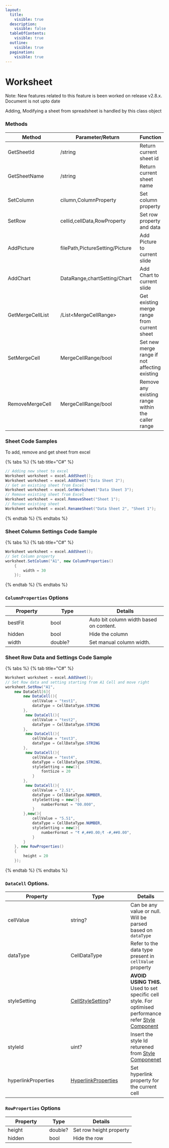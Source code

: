 ```yaml
---
layout:
  title:
    visible: true
  description:
    visible: false
  tableOfContents:
    visible: true
  outline:
    visible: true
  pagination:
    visible: true
---
```


# Worksheet

Note: New features related to this feature is been worked on release v2.8.x. Document is not upto date

Adding, Modifying a sheet from spreadsheet is handled by this class object

### Methods

<table><thead><tr><th width="185">Method</th><th width="263">Parameter/Return</th><th>Function</th></tr></thead><tbody><tr><td>GetSheetId</td><td>/string</td><td>Return current sheet id</td></tr><tr><td>GetSheetName</td><td>/string</td><td>Return current sheet name </td></tr><tr><td>SetColumn</td><td>cilumn,ColumnProperty</td><td>Set column property</td></tr><tr><td>SetRow</td><td>cellid,cellData,RowProperty</td><td>Set row property and data</td></tr><tr><td>AddPicture</td><td>filePath,PictureSetting/Picture</td><td>Add Picture to current slide</td></tr><tr><td>AddChart</td><td>DataRange,chartSetting/Chart</td><td>Add Chart to current slide</td></tr><tr><td>GetMergeCellList</td><td>/List&#x3C;MergeCellRange></td><td>Get existing merge range from current sheet</td></tr><tr><td>SetMergeCell</td><td>MergeCellRange/bool</td><td>Set new merge range if not affecting existing</td></tr><tr><td>RemoveMergeCell</td><td>MergeCellRange/bool</td><td>Remove any existing range within the caller range</td></tr></tbody></table>

### Sheet Code Samples

To add, remove and get sheet from excel

{% tabs %}
{% tab title="C#" %}
```csharp
// Adding new sheet to excel
Worksheet worksheet = excel.AddSheet();
Worksheet worksheet = excel.AddSheet("Data Sheet 2");
// Get an existing sheet from Excel
Worksheet worksheet = excel.GetWorksheet("Data Sheet 3");
// Remove existing sheet from Excel
Worksheet worksheet = excel.RemoveSheet("Sheet 1");
// Rename existing sheet
Worksheet worksheet = excel.RenameSheet("Data Sheet 2", "Sheet 1");
```
{% endtab %}
{% endtabs %}

### Sheet Column Settings Code Sample

{% tabs %}
{% tab title="C#" %}
```csharp
Worksheet worksheet = excel.AddSheet();
// Set Column property
worksheet.SetColumn("A1", new ColumnProperties()
	{
		width = 30
	});
```
{% endtab %}
{% endtabs %}

### `ColumnProperties` Options

<table><thead><tr><th width="120">Property</th><th width="107">Type</th><th>Details</th></tr></thead><tbody><tr><td>bestFit</td><td>bool</td><td>Auto bit column width based on content.</td></tr><tr><td>hidden</td><td>bool</td><td>Hide the column</td></tr><tr><td>width</td><td>double?</td><td>Set manual column width.</td></tr></tbody></table>

### Sheet Row Data and Settings Code Sample

{% tabs %}
{% tab title="C#" %}
```csharp
Worksheet worksheet = excel.AddSheet();
// Set Row data and setting starting from A1 Cell and move right
worksheet.SetRow("A1", 
	new DataCell[6]{
		new DataCell(){
			cellValue = "test1",
			dataType = CellDataType.STRING
		},
		 new DataCell(){
			cellValue = "test2",
			dataType = CellDataType.STRING
		},
		 new DataCell(){
			cellValue = "test3",
			dataType = CellDataType.STRING
		},
		 new DataCell(){
			cellValue = "test4",
			dataType = CellDataType.STRING,
			styleSetting = new(){
				fontSize = 20
			}
		},
		 new DataCell(){
			cellValue = "2.51",
			dataType = CellDataType.NUMBER,
			styleSetting = new(){
				numberFormat = "00.000",
			}
		},new(){
			cellValue = "5.51",
			dataType = CellDataType.NUMBER,
			styleSetting = new(){
				numberFormat = "₹ #,##0.00;₹ -#,##0.00",
			}
		}
	}, new RowProperties()
	{
		height = 20
	});
```
{% endtab %}
{% endtabs %}

### `DataCell` Options.

<table><thead><tr><th width="191">Property</th><th width="179">Type</th><th>Details</th></tr></thead><tbody><tr><td>cellValue</td><td>string?</td><td>Can be any value or null. Will be parsed based on <code>dataType</code></td></tr><tr><td>dataType</td><td>CellDataType</td><td>Refer to the data type present in <code>cellValue</code> property</td></tr><tr><td>styleSetting</td><td><a href="style.md#cellstylesetting-options">CellStyleSetting</a>?</td><td><strong>AVOID USING THIS.</strong> Used to set specific cell style. For optimised performance refer <a href="style.md">Style Component</a></td></tr><tr><td>styleId</td><td>uint?</td><td>Insert the style Id returened from <a href="style.md">Style Componenet</a></td></tr><tr><td>hyperlinkProperties</td><td><a href="shared.md#hyperlinkproperties-setting">HyperlinkProperties</a></td><td>Set hyperlink property for the current cell</td></tr></tbody></table>

### `RowProperties` Options

<table><thead><tr><th width="116">Property</th><th>Type</th><th>Details</th></tr></thead><tbody><tr><td>height</td><td>double?</td><td>Set row height property</td></tr><tr><td>hidden</td><td>bool</td><td>Hide the row</td></tr></tbody></table>
